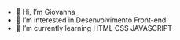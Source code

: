 - 👋 Hi, I’m Giovanna
- 👀 I’m interested in Desenvolvimento Front-end
- 🌱 I’m currently learning HTML CSS JAVASCRIPT
